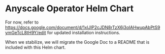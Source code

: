 # Anyscale Operator Helm Chart

For now, refer to https://docs.google.com/document/d/1xlJlP2cJDN8rTzX6j3oIAHwupAbPtS9ymGeTcL8tH9Y/edit for updated installation instructions.

When we stabilize, we will migrate the Google Doc to a README that is included with this Helm chart.
